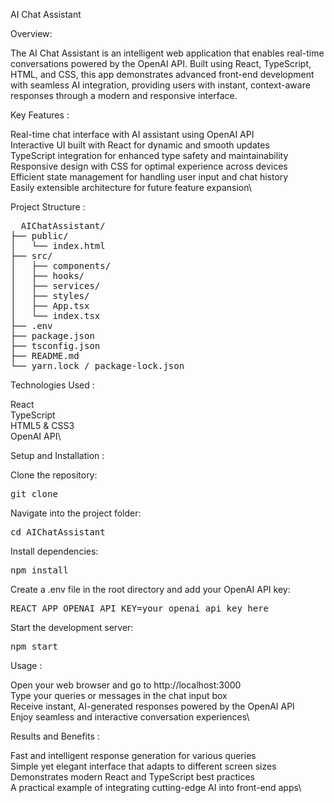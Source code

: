 AI Chat Assistant

Overview:

The AI Chat Assistant is an intelligent web application that enables real-time conversations powered by the OpenAI API. Built using React, TypeScript, HTML, and CSS, this app demonstrates advanced front-end development with seamless AI integration, providing users with instant, context-aware responses through a modern and responsive interface.

Key Features :

Real-time chat interface with AI assistant using OpenAI API\
Interactive UI built with React for dynamic and smooth updates\
TypeScript integration for enhanced type safety and maintainability\
Responsive design with CSS for optimal experience across devices\
Efficient state management for handling user input and chat history\
Easily extensible architecture for future feature expansion\

Project Structure :

<pre>
  AIChatAssistant/
├── public/
│   └── index.html
├── src/
│   ├── components/
│   ├── hooks/
│   ├── services/
│   ├── styles/
│   ├── App.tsx
│   └── index.tsx
├── .env
├── package.json
├── tsconfig.json
├── README.md
└── yarn.lock / package-lock.json
</pre>

Technologies Used :

React\
TypeScript\
HTML5 & CSS3\
OpenAI API\

Setup and Installation :

Clone the repository:

<pre>
git clone <repository-url>
</pre>

Navigate into the project folder:

<pre>
cd AIChatAssistant
</pre>

Install dependencies:

<pre>
npm install
</pre>

Create a .env file in the root directory and add your OpenAI API key:

<pre>
REACT_APP_OPENAI_API_KEY=your_openai_api_key_here
</pre>

Start the development server:
<pre>
npm start
</pre>

Usage :

Open your web browser and go to http://localhost:3000\
Type your queries or messages in the chat input box\
Receive instant, AI-generated responses powered by the OpenAI API\
Enjoy seamless and interactive conversation experiences\

Results and Benefits :

Fast and intelligent response generation for various queries\
Simple yet elegant interface that adapts to different screen sizes\
Demonstrates modern React and TypeScript best practices\
A practical example of integrating cutting-edge AI into front-end apps\
